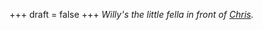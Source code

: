 
+++
draft = false
+++
_Willy's the little fella in front of [Chris](/blog/reunion-with-chris-from-mexico)._

